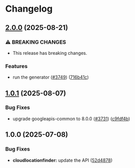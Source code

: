 # Changelog

## [2.0.0](https://github.com/googleapis/google-api-nodejs-client/compare/cloudlocationfinder-v1.0.1...cloudlocationfinder-v2.0.0) (2025-08-21)


### ⚠ BREAKING CHANGES

* This release has breaking changes.

### Features

* run the generator ([#3749](https://github.com/googleapis/google-api-nodejs-client/issues/3749)) ([716b41c](https://github.com/googleapis/google-api-nodejs-client/commit/716b41cf75e2983777ae1f40f2ef0e01a85bcce3))

## [1.0.1](https://github.com/googleapis/google-api-nodejs-client/compare/cloudlocationfinder-v1.0.0...cloudlocationfinder-v1.0.1) (2025-08-07)


### Bug Fixes

* upgrade googleapis-common to 8.0.0  ([#3731](https://github.com/googleapis/google-api-nodejs-client/issues/3731)) ([c9fdf4b](https://github.com/googleapis/google-api-nodejs-client/commit/c9fdf4b34d6c9bcf608eee35dd281d4680be9797))

## 1.0.0 (2025-07-08)


### Bug Fixes

* **cloudlocationfinder:** update the API ([52d4878](https://github.com/googleapis/google-api-nodejs-client/commit/52d4878cd33e6a23d1049e789195cf994ed7d657))
